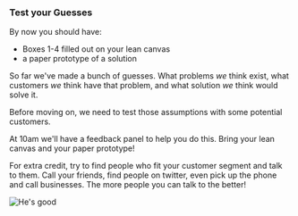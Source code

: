 ### Test your Guesses

By now you should have:
- Boxes 1-4 filled out on your lean canvas
- a paper prototype of a solution

So far we've made a bunch of guesses. What problems *we* think exist, what customers *we* think have that problem, and what solution *we* think would solve it.

Before moving on, we need to test those assumptions with some potential customers.

At 10am we'll have a feedback panel to help you do this. Bring your lean canvas and your paper prototype!

For extra credit, try to find people who fit your customer segment and talk to them. Call your friends, find people on twitter, even pick up the phone and call businesses. The more people you can talk to the better!

![He's good](https://media1.giphy.com/media/6ySFKd72MyV4Q/200.gif)